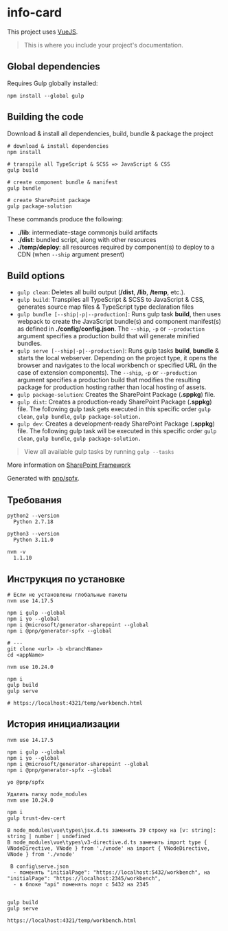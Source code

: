 # info-card

This project uses [VueJS](https://vuejs.org).

> This is where you include your project's documentation.

## Global dependencies

Requires Gulp globally installed:

```shell
npm install --global gulp
```

## Building the code

Download & install all dependencies, build, bundle & package the project

```shell
# download & install dependencies
npm install

# transpile all TypeScript & SCSS => JavaScript & CSS
gulp build

# create component bundle & manifest
gulp bundle

# create SharePoint package
gulp package-solution
```

These commands produce the following:

- **./lib**: intermediate-stage commonjs build artifacts
- **./dist**: bundled script, along with other resources
- **./temp/deploy**: all resources required by component(s) to deploy to a CDN (when `--ship` argument present)

## Build options

- `gulp clean`: Deletes all build output (**/dist**, **/lib**, **/temp**, etc.).
- `gulp build`: Transpiles all TypeScript & SCSS to JavaScript & CSS, generates source map files & TypeScript type declaration files
- `gulp bundle [--ship|-p|--production]`: Runs gulp task **build**, then uses webpack to create the JavaScript bundle(s) and component manifest(s) as defined in **./config/config.json**. The `--ship`, `-p` or `--production` argument specifies a production build that will generate minified bundles.
- `gulp serve [--ship|-p|--production]`: Runs gulp tasks **build**, **bundle** & starts the local webserver. Depending on the project type, it opens the browser and navigates to the local workbench or specified URL (in the case of extension components). The `--ship`, `-p` or `--production` argument specifies a production build that modifies the resulting package for production hosting rather than local hosting of assets.
- `gulp package-solution`: Creates the SharePoint Package (**.sppkg**) file.
- `gulp dist`: Creates a production-ready SharePoint Package (**.sppkg**) file. The following gulp task gets executed in this specific order `gulp clean`, `gulp bundle`, `gulp package-solution.`
- `gulp dev`: Creates a development-ready SharePoint Package (**.sppkg**) file. The following gulp task will be executed in this specific order `gulp clean`, `gulp bundle`, `gulp package-solution.`

> View all available gulp tasks by running `gulp --tasks`

More information on [SharePoint Framework](https://docs.microsoft.com/en-us/sharepoint/dev/spfx/sharepoint-framework-overview)

Generated with [pnp/spfx](https://github.com/pnp/generator-spfx/).

## Требования
```bush
python2 --version
  Python 2.7.18

python3 --version
  Python 3.11.0

nvm -v
  1.1.10
```
## Инструкция по установке
```bush
# Если не установлены глобальные пакеты
nvm use 14.17.5

npm i gulp --global
npm i yo --global
npm i @microsoft/generator-sharepoint --global
npm i @pnp/generator-spfx --global

# ---
git clone <url> -b <branchName>
cd <appName>

nvm use 10.24.0

npm i
gulp build
gulp serve

# https://localhost:4321/temp/workbench.html
```

## История инициализации
```bush
nvm use 14.17.5

npm i gulp --global
npm i yo --global
npm i @microsoft/generator-sharepoint --global
npm i @pnp/generator-spfx --global

yo @pnp/spfx

Удалить папку node_modules
nvm use 10.24.0

npm i
gulp trust-dev-cert

В node_modules\vue\types\jsx.d.ts заменить 39 строку на [v: string]: string | number | undefined
В node_modules\vue\types\v3-directive.d.ts заменить import type { VNodeDirective, VNode } from './vnode' на import { VNodeDirective, VNode } from './vnode'

 В config\serve.json
  - поменять "initialPage": "https://localhost:5432/workbench", на "initialPage": "https://localhost:2345/workbench",
  - в блоке "api" поменять порт с 5432 на 2345


gulp build
gulp serve

https://localhost:4321/temp/workbench.html

```
